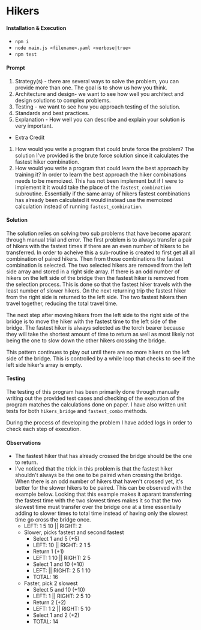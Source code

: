 # Hikers

#### Installation & Execution
- `npm i`
- `node main.js <filename>.yaml <verbose|true>`
- `npm test`

#### Prompt
1. Strategy(s) - there are several ways to solve the problem, you can provide more than
one. The goal is to show us how you think.
2. Architecture and design- we want to see how well you architect and design solutions to
complex problems.
3. Testing - we want to see how you approach testing of the solution.
4. Standards and best practices.
5. Explanation - How well you can describe and explain your solution is very important.

- Extra Credit
1. How would you write a program that could brute force the problem?
The solution I've provided is the brute force solution since it calculates the fastest hiker combination.
2. How would you write a program that could learn the best approach by training it?
In order to learn the best approach the hiker combinations needs to be memoized. This has not been implement
but if I were to implement it it would take the place of the `fastest_combination` subroutine. Essentially
if the same array of hikers fastest combinations has already been calculated it would instead use the
memoized calculation instead of running `fastest_combination`.

#### Solution
The solution relies on solving two sub problems that have become aparant through manual trial and error.
The first problem is to always transfer a pair of hikers with the fastest times if there are an even
number of hikers to be transferred. In order to acheive this a sub-routine is created to first get all
all combination of paired hikers. Then from those combinations the fastest combination is selected. The
two selected hikers are removed from the left side array and stored in a right side array. If there is
an odd number of hikers on the left side of the bridge then the fastest hiker is removed from the selection
process. This is done so that the fastest hiker travels with the least number of slower hikers. On the next
returning trip the fastest hiker from the right side is returned to the left side. The two fastest hikers
then travel together, reducing the total travel time.

The next step after moving hikers from the left side to the right side of the bridge is to move the
hiker with the fastest time to the left side of the bridge. The fastest hiker is always selected as
the torch bearer because they will take the shortest amount of time to return as well as most likely
not being the one to slow down the other hikers crossing the bridge.

This pattern continues to play out until there are no more hikers on the left side of the bridge. This
is controlled by a while loop that checks to see if the left side hiker's array is empty.

#### Testing
The testing of this program has been primarily done through manually writing out the provided test cases
and checking of the execution of the program matches the calculations done on paper. I have also written
unit tests for both `hikers_bridge` and `fastest_combo` methods.

During the process of developing the problem I have added logs in order to check each step of execution.

#### Observations
- The fastest hiker that has already crossed the bridge should be the one to return.
- I've noticed that the trick in this problem is that the fastest hiker shouldn't always
be the one to be paired when crossing the bridge. When there is an odd number of hikers that
haven't crossed yet, it's better for the slower hikers to be paired. This can be observed with
the example below. Looking that this example makes it aparant transferring the fastest time
with the two slowest times makes it so that the two slowest time must transfer over the bridge
one at a time essentially adding to slower times to total time instead of having only the slowest
time go cross the bridge once.
  - LEFT: 1 5 10 || RIGHT: 2
  - Slower, picks fastest and second fastest
    - Select 1 and 5 (+5)
    - LEFT: 10 || RIGHT: 2 1 5
    - Return 1 (+1)
    - LEFT: 1 10 || RIGHT: 2 5
    - Select 1 and 10 (+10)
    - LEFT: || RIGHT: 2 5 1 10
    - TOTAL: 16
  - Faster, pick 2 slowest
    - Select 5 and 10 (+10)
    - LEFT: 1 || RIGHT: 2 5 10
    - Return 2 (+2)
    - LEFT: 1 2 || RIGHT: 5 10
    - Select 1 and 2 (+2)
    - TOTAL: 14
